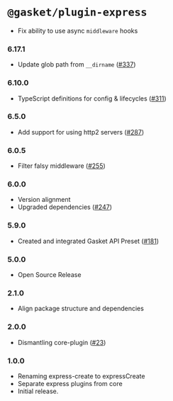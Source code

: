 # `@gasket/plugin-express`

- Fix ability to use async `middleware` hooks

### 6.17.1

- Update glob path from `__dirname` ([#337])

### 6.10.0

- TypeScript definitions for config & lifecycles ([#311])

### 6.5.0

- Add support for using http2 servers ([#287])

### 6.0.5

- Filter falsy middleware ([#255])

### 6.0.0

- Version alignment
- Upgraded dependencies ([#247])

### 5.9.0

- Created and integrated Gasket API Preset ([#181])

### 5.0.0

- Open Source Release

### 2.1.0

- Align package structure and dependencies

### 2.0.0

- Dismantling core-plugin ([#23])

### 1.0.0

- Renaming express-create to expressCreate
- Separate express plugins from core
- Initial release.


[#23]: https://github.com/godaddy/gasket/pull/23
[#181]: https://github.com/godaddy/gasket/pull/181
[#247]: https://github.com/godaddy/gasket/pull/247
[#255]: https://github.com/godaddy/gasket/pull/255
[#287]: https://github.com/godaddy/gasket/pull/287
[#311]: https://github.com/godaddy/gasket/pull/311
[#337]: https://github.com/godaddy/gasket/pull/337
